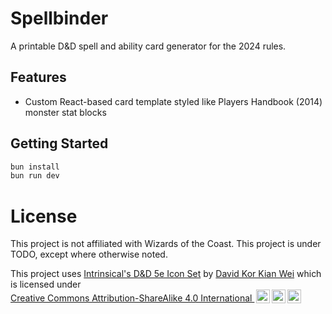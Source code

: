 # Spellbinder

A printable D&D spell and ability card generator for the 2024 rules.

## Features

<!-- - 3×3 card layout per A4 sheet -->
- Custom React-based card template styled like Players Handbook (2014) monster stat blocks
<!-- - Exports ready-to-print HTML or PDF -->

## Getting Started

```bash
bun install
bun run dev
```

# License
This project is not affiliated with Wizards of the Coast. This project is under TODO, except where otherwise noted.

<p xmlns:cc="http://creativecommons.org/ns#" xmlns:dct="http://purl.org/dc/terms/">
    This project uses
    <a property="dct:title" rel="cc:attributionURL" href="https://github.com/intrinsical/tw-dnd/tree/main/icons">Intrinsical's D&D 5e Icon Set</a>
    by
    <a rel="cc:attributionURL dct:creator" property="cc:attributionName" href="https://github.com/intrinsical">David Kor Kian Wei</a>
    which is licensed under
    <a href="https://creativecommons.org/licenses/by-sa/4.0/?ref=chooser-v1" target="_blank" rel="license noopener noreferrer" style="display:inline-block;">Creative Commons Attribution-ShareAlike 4.0 International <img style="height:22px!important;margin-left:3px;vertical-align:text-bottom;" src="https://mirrors.creativecommons.org/presskit/icons/cc.svg?ref=chooser-v1" alt=""><img style="height:22px!important;margin-left:3px;vertical-align:text-bottom;" src="https://mirrors.creativecommons.org/presskit/icons/by.svg?ref=chooser-v1" alt=""><img style="height:22px!important;margin-left:3px;vertical-align:text-bottom;" src="https://mirrors.creativecommons.org/presskit/icons/sa.svg?ref=chooser-v1" alt=""></a>
</p>
